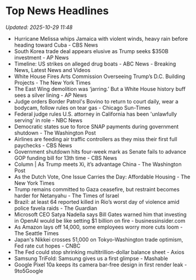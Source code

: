 # Top News Headlines

_Updated: 2025-10-29 11:48_

- Hurricane Melissa whips Jamaica with violent winds, heavy rain before heading toward Cuba - CBS News
- South Korea trade deal appears elusive as Trump seeks $350B investment - AP News
- Timeline: US strikes on alleged drug boats - ABC News - Breaking News, Latest News and Videos
- White House Fires Arts Commission Overseeing Trump’s D.C. Building Projects - The New York Times
- The East Wing demolition was ‘jarring.’ But a White House history buff sees a silver lining - AP News
- Judge orders Border Patrol's Bovino to return to court daily, wear a bodycam, follow rules on tear gas - Chicago Sun-Times
- Federal judge rules U.S. attorney in California has been 'unlawfully serving' in role - NBC News
- Democratic states sue to force SNAP payments during government shutdown - The Washington Post
- Airlines are feeding air traffic controllers as they miss their first full paychecks - CBS News
- Government shutdown hits four-week mark as Senate fails to advance GOP funding bill for 13th time - CBS News
- Column | As Trump meets Xi, it’s advantage China - The Washington Post
- As the Dutch Vote, One Issue Carries the Day: Affordable Housing - The New York Times
- Trump remains committed to Gaza ceasefire, but restraint becomes harder for Netanyahu - The Times of Israel
- Brazil: at least 64 reported killed in Rio’s worst day of violence amid police favela raids - The Guardian
- Microsoft CEO Satya Nadella says Bill Gates warned him that investing in OpenAI would be like setting $1 billion on fire - businessinsider.com
- As Amazon lays off 14,000, some employees worry more cuts loom - The Seattle Times
- Japan's Nikkei crosses 51,000 on Tokyo-Washington trade optimism, Fed rate cut hopes - CNBC
- The Fed could stop shrinking multitrillion-dollar balance sheet - Axios
- Samsung TriFold: Samsung gives us a first glimpse - Mashable
- Google Pixel 10a keeps its camera bar-free design in first render leak - 9to5Google